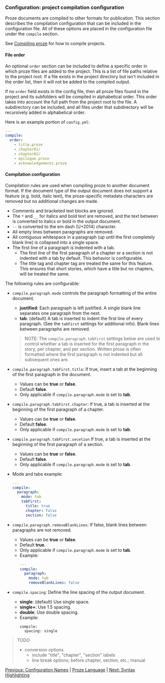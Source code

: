 ### Configuration: project compilation configuration

Proze documents are compiled to other formats for publication. This
section describes the compilation configuration that can be included in
the configuration file. All of these options are placed in the
configuration file under the `compile` section.

See [Compiling proze](#compiling-proze) for how to compile projects.

#### File order

An optional `order` section can be included to define a specific
order in which proze files are added to the project. This is a list of
file paths relative to the project root. If a file exists in the
project directory but isn't included in the order list, then it will
not be added to the compiled output.

If no `order` field exists in the config file, then all proze files
found in the project and its subfolders will be compiled in alphabetical
order. This order takes into account the full path
from the project root to the file. A subdirectory can be included, and
all files under that subdirectory will be recursively added in
alphabetical order.

Here is an example portion of `config.yml`:

```yaml
---
compile:
  order:
    - title.proze
    - chapter01/
    - chapter02/
    - epilogue.proze
    - acknowledgements.proze
```

#### Compilation configuration

Compilation rules are used when compiling proze to another
document format. If the document type of the output document does not
support a feature (e.g. bold, italic text), the proze-specific metadata
characters are removed but no additional changes are made.

- Comments and bracketed text blocks are ignored.
- The `*` and `__` for italics and bold text are removed, and the text
  between is converted to italics or bold in the output document.
- `--` is converted to the em dash (U+2014) character.
- All empty lines between paragraphs are removed.
- All contiguous whitespace in a paragraph (up until the first completely
  blank line) is collapsed into a single space.
- The first line of a paragraph is indented with a tab.
  - The first line of the first paragraph of a chapter or a section is not
    indented with a tab by default. This behavior is configurable.
  - The title tag and chapter tag are treated the same for this
    feature. This ensures that short stories, which have a title but no
    chapters, will be treated the same.

The following rules are configurable:
- `compile.paragraph.mode` controls the paragraph formatting of the entire
  document.
  - __justified__: Each paragraph is left justified. A single blank line
    separates one paragraph from the next.
  - __tab__: (default) A tab is inserted to indent the first line of
    every paragraph. (See the `tabFirst` settings for additional info). Blank
    lines between paragraphs are removed.

  > NOTE: The `compile.paragraph.tabFirst` settings below are used to control
  > whether a tab is inserted for the first paragraph in the story,
  > per chapter, and per section. Written prose is often formatted where the
  > first paragraph is not indented but all subsequent ones are.

- `compile.paragraph.tabFirst.title`: If true, insert a tab at the beginning
  of the first paragraph in the document.
  - Values can be __true__ or __false__.
  - Default __false__.
  - Only applicable if `compile.paragraph.mode` is set to __tab__.
- `compile.paragraph.tabFirst.chapter`: If true, a tab is inserted
  at the beginning of the first paragraph of a chapter.
  - Values can be __true__ or __false__.
  - Default __false__.
  - Only applicable if `compile.paragraph.mode` is set to __tab__.
- `compile.paragraph.tabFirst.secetion` If true, a tab is inserted
  at the beginning of the first paragraph of a section.
  - Values can be __true__ or __false__.
  - Default __false__.
  - Only applicable if `compile.paragraph.mode` is set to __tab__.

- Mode and tabs example:
  ```yaml
  ---
  compile:
    paragraph:
      mode: tab 
      tabFirst:
        title: true
        chapter: false
        section: false
  ```

- `compile.paragraph.removeBlankLines`: If false, blank lines between
  paragraphs are not removed.
  - Values can be __true__ or __false__.
  - Default __true__.
  - Only applicable if `compile.paragraph.mode` is set to __tab__.
  - Example:
    ```yaml
    ---
    compile:
      paragraph:
        mode: tab
        removeBlankLines: false
    ```

- `compile.spacing`: Define the line spacing of the output document.
  - __single__: (default) Use single space.
  - __single+__: Use 1.5 spacing.
  - __double__: Use double spacing.
  - Example:
    ```
    compile:
      spacing: single
    ```

> TODO
>  - conversion options
>    - include "title", "chapter", "section" labels
>    - line break options; before chapter, section, etc.; manual

[Previous: Configuration Names](./config-names.md) | [Proze Language](./proze-language.md) | [Next: Syntax Highlighting](./syntax-highlighting.md)
